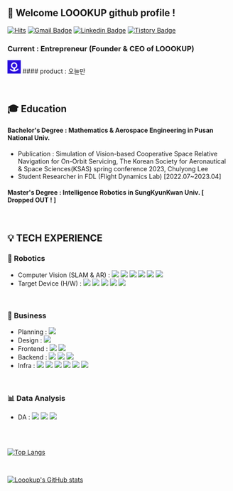 <div align="left">
 
##  :wave: Welcome LOOOKUP github profile !
 
[![Hits](https://hits.seeyoufarm.com/api/count/incr/badge.svg?url=https%3A%2F%2Fgithub.com%2FLoookup&count_bg=%23EB8B10&title_bg=%23684327&icon=&icon_color=%23E7E7E7&title=VISIT&edge_flat=false)](https://github.com/Loookup)
[![Gmail Badge](https://img.shields.io/badge/chulyong5947@gmail.com-D14836?style=flat&logo=Gmail&logoColor=white)](mailto:chulyong5947@gmail.com) [![Linkedin Badge](https://img.shields.io/badge/LinkedIn-0A66C2?style=flat#000000logoColor=white)](www.linkedin.com/in/chulyong-lee-4781a7223) [![Tistory Badge](https://img.shields.io/badge/Tech%20Blog-000000?style=flat&logo=tistory&logoColor=white)](https://loookup.tistory.com/)
### Current : Entrepreneur (Founder & CEO of LOOOKUP)
<img width="30" src="https://github.com/Loookup/Loookup/blob/main/%E1%84%8B%E1%85%A9%E1%84%82%E1%85%B3%E1%86%AF%E1%84%86%E1%85%A1%E1%86%AB_logo_ver1.1.png"> #### product : 오늘만


 <br/>
 
## 🎓 Education

#### Bachelor's Degree : Mathematics & Aerospace Engineering in Pusan National Univ.
- Publication : Simulation of Vision-based Cooperative Space Relative Navigation for On-Orbit Servicing, The Korean Society for Aeronautical & Space Sciences(KSAS) spring conference 2023, Chulyong Lee
- Student Researcher in FDL (Flight Dynamics Lab) [2022.07~2023.04]
#### Master's Degree : Intelligence Robotics in SungKyunKwan Univ. [ Dropped OUT ! ]

 <br/>

 ## 💡 TECH EXPERIENCE
 
### 🤖 Robotics
- Computer Vision (SLAM & AR) : <img src="https://img.shields.io/badge/C++-00599C?style=for-the-badge&logo=cplusplus&logoColor=white"> <img src="https://img.shields.io/badge/C-A8B9CC?style=for-the-badge&logo=C&logoColor=white"> <img src="https://img.shields.io/badge/Python-3776AB?style=for-the-badge&logo=Python&logoColor=white"> <img src="https://img.shields.io/badge/MATLAB-R2023a?style=for-the-badge&logo=MATLAB&logoColor=white"> <img src="https://img.shields.io/badge/ROS-22314E?style=for-the-badge&logo=ROS&logoColor=white"> <img src="https://img.shields.io/badge/Ubuntu-E95420?style=for-the-badge&logo=Ubuntu&logoColor=white">
- Target Device (H/W) : <img src="https://img.shields.io/badge/Jetson-76B900?style=for-the-badge&logo=nvidia&logoColor=white"> <img src="https://img.shields.io/badge/realsense-0071C5?style=for-the-badge&logo=Intel&logoColor=white"> <img src="https://img.shields.io/badge/azure%20kinect-5E5E5E?style=for-the-badge&logo=microsoft&logoColor=white"> <img src="https://img.shields.io/badge/hololens-5E5E5E?style=for-the-badge&logo=microsoft&logoColor=white"> <img src="https://img.shields.io/badge/Arduino-00878F?style=for-the-badge&logo=arduino&logoColor=white">
 <br/>

### 💼 Business
- Planning : <img src="https://img.shields.io/badge/Notion-000000?style=for-the-badge&logo=Notion&logoColor=white">
- Design : <img src="https://img.shields.io/badge/Figma-F24E1E?style=for-the-badge&logo=Figma&logoColor=white">
- Frontend : <img src="https://img.shields.io/badge/Flutter-02569B?style=for-the-badge&logo=Flutter&logoColor=white"> <img src="https://img.shields.io/badge/Dart-0175C2?style=for-the-badge&logo=Dart&logoColor=white">
- Backend : <img src="https://img.shields.io/badge/JAVA-007396?style=for-the-badge&logo=java&logoColor=white"> <img src="https://img.shields.io/badge/Spring Boot-6DB33F?style=for-the-badge&logo=Spring Boot&logoColor=white"> <img src="https://img.shields.io/badge/MySQL-4479A1?style=for-the-badge&logo=MySQL&logoColor=white">
- Infra : <img src="https://img.shields.io/badge/github-181717?style=for-the-badge&logo=github&logoColor=white"> <img src="https://img.shields.io/badge/aws-232F3E?style=for-the-badge&logo=amazonaws&logoColor=white"> <img src="https://img.shields.io/badge/ec2-FF9900?style=for-the-badge&logo=amazonec2&logoColor=white"> <img src="https://img.shields.io/badge/s3-569A31?style=for-the-badge&logo=amazons3&logoColor=white"> <img src="https://img.shields.io/badge/rds-527FFF?style=for-the-badge&logo=amazonrds&logoColor=white"> <img src="https://img.shields.io/badge/fcm-FFCA28?style=for-the-badge&logo=firebase&logoColor=white">

<br/>

### 📊 Data Analysis
- DA : <img src="https://img.shields.io/badge/Numpy-013243?style=for-the-badge&logo=Numpy&logoColor=white"> <img src="https://img.shields.io/badge/scikitlearn-F7931E?style=for-the-badge&logo=scikitlearn&logoColor=white"> <img src="https://img.shields.io/badge/pandas-150458?style=for-the-badge&logo=pandas&logoColor=white">

 <br/>
 <br/>
 
[![Top Langs](https://github-readme-stats.vercel.app/api/top-langs/?username=Loookup&layout=donut)](https://github.com/Loookup/github-readme-stats)

 <br/>
 
[![Loookup's GitHub stats](https://github-readme-stats.vercel.app/api?username=Loookup)](https://github.com/Loookup/github-readme-stats)


 <br/>


</div>

